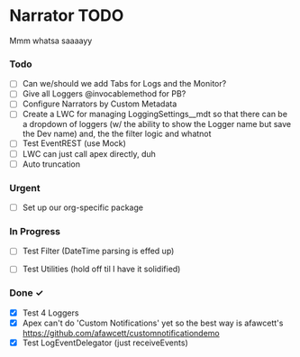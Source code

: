 # Narrator TODO

Mmm whatsa saaaayy

### Todo

- [ ] Can we/should we add Tabs for Logs and the Monitor?
- [ ] Give all Loggers @invocablemethod for PB?  
- [ ] Configure Narrators by Custom Metadata  
- [ ] Create a LWC for managing LoggingSettings__mdt so that there can be a dropdown of loggers (w/ the ability to show the Logger name but save the Dev name) and, the the filter logic and whatnot  
- [ ] Test EventREST (use Mock) 
- [ ] LWC can just call apex directly, duh
- [ ] Auto truncation

### Urgent

- [ ] Set up our org-specific package

### In Progress

- [ ] Test Filter (DateTime parsing is effed up)  
- [ ] Test Utilities (hold off til I have it solidified)  


### Done ✓

- [x] Test 4 Loggers  
- [x] Apex can't do 'Custom Notifications' yet so the best way is afawcett's https://github.com/afawcett/customnotificationdemo  
- [x] Test LogEventDelegator (just receiveEvents)  